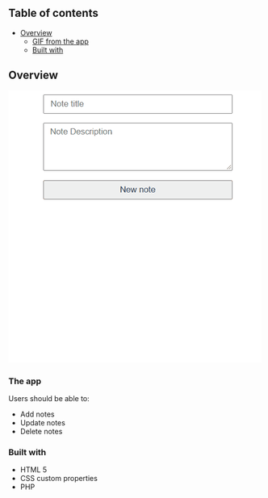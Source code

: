 ## Table of contents

- [Overview](#overview)
  - [GIF from the app](#screenshot)
  - [Built with](#built-with)

## Overview
![alt-text](https://github.com/lucasaclima03/notes-app/blob/main/note-app.gif)

### The app

Users should be able to:

- Add notes
- Update notes
- Delete notes

### Built with

- HTML 5
- CSS custom properties
- PHP

